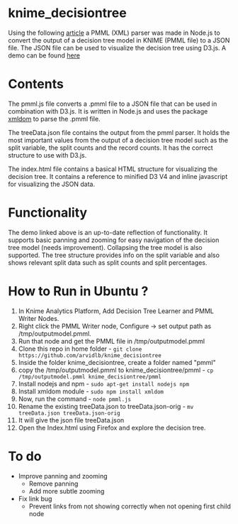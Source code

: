 # knime_decisiontree

Using the following [article](https://blogs.sap.com/2015/08/21/visualizing-a-decision-tree-from-hana-pal-using-d3js/) a PMML (XML) parser was made in Node.js to convert the output of a decision tree model in KNIME (PMML file) to a JSON file.
The JSON file can be used to visualize the decision tree using D3.js. A demo can be found [here](https://arvidlb.github.io/knime_decisiontree/index.html)

# Contents

The pmml.js file converts a .pmml file to a JSON file that can be used in combination with D3.js. It is written in Node.js and uses the package [xmldom](https://www.npmjs.com/package/xmldom) to parse the .pmml file.

The treeData.json file contains the output from the pmml parser. It holds the most important values from the output of a decision tree model such as the split variable, the split counts and the record counts. It has the correct structure to use with D3.js.

The index.html file contains a basical HTML structure for visualizing the decision tree. It contains a reference to minified D3 V4 and inline javascript for visualizing the JSON data.

# Functionality

The demo linked above is an up-to-date reflection of functionality. It supports basic panning and zooming for easy navigation of the decision tree model (needs improvement). Collapsing the tree model is also supported. The tree structure provides info on the split variable and also shows relevant split data such as split counts and split percentages.

# How to Run in Ubuntu ?

1. In Knime Analytics Platform, Add Decision Tree Learner and PMML Writer Nodes.
2. Right click the PMML Writer node, Configure -> set output path as /tmp/outputmodel.pmml.
3. Run that node and get the PMML file in /tmp/outputmodel.pmml
4. Clone this repo in home folder - `git clone https://github.com/arvidlb/knime_decisiontree`
5. Inside the folder knime_decisiontree, create a folder named "pmml"
6. copy the /tmp/outputmodel.pmml to knime_decisiontree/pmml - `cp /tmp/outputmodel.pmml knime_decisiontree/pmml`
7. Install nodejs and npm - `sudo apt-get install nodejs npm`
8. Install xmldom module - `sudo npm install xmldom` 
9. Now, run the command - `node pmml.js` 
10. Rename the existing treeData.json to treeData.json-orig - `mv treeData.json treeData.json-orig`
11. It will give the json file treeData.json
12. Open the Index.html using Firefox and explore the decision tree.


# To do

* Improve panning and zooming
  * Remove panning
  * Add more subtle zooming
* Fix link bug
  * Prevent links from not showing correctly when not opening first child node
